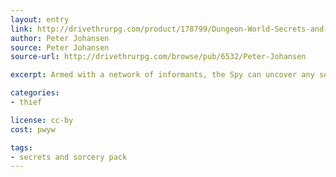```yaml
---
layout: entry
link: http://drivethrurpg.com/product/178799/Dungeon-World-Secrets-and-Sorcery-Pack
author: Peter Johansen
source: Peter Johansen
source-url: http://drivethrurpg.com/browse/pub/6532/Peter-Johansen

excerpt: Armed with a network of informants, the Spy can uncover any secret.

categories:
- thief

license: cc-by
cost: pwyw

tags:
- secrets and sorcery pack
---
```


